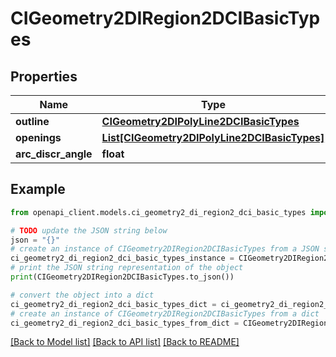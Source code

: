 # CIGeometry2DIRegion2DCIBasicTypes


## Properties

Name | Type | Description | Notes
------------ | ------------- | ------------- | -------------
**outline** | [**CIGeometry2DIPolyLine2DCIBasicTypes**](CIGeometry2DIPolyLine2DCIBasicTypes.md) |  | [optional] 
**openings** | [**List[CIGeometry2DIPolyLine2DCIBasicTypes]**](CIGeometry2DIPolyLine2DCIBasicTypes.md) |  | [optional] 
**arc_discr_angle** | **float** |  | [optional] 

## Example

```python
from openapi_client.models.ci_geometry2_di_region2_dci_basic_types import CIGeometry2DIRegion2DCIBasicTypes

# TODO update the JSON string below
json = "{}"
# create an instance of CIGeometry2DIRegion2DCIBasicTypes from a JSON string
ci_geometry2_di_region2_dci_basic_types_instance = CIGeometry2DIRegion2DCIBasicTypes.from_json(json)
# print the JSON string representation of the object
print(CIGeometry2DIRegion2DCIBasicTypes.to_json())

# convert the object into a dict
ci_geometry2_di_region2_dci_basic_types_dict = ci_geometry2_di_region2_dci_basic_types_instance.to_dict()
# create an instance of CIGeometry2DIRegion2DCIBasicTypes from a dict
ci_geometry2_di_region2_dci_basic_types_from_dict = CIGeometry2DIRegion2DCIBasicTypes.from_dict(ci_geometry2_di_region2_dci_basic_types_dict)
```
[[Back to Model list]](../README.md#documentation-for-models) [[Back to API list]](../README.md#documentation-for-api-endpoints) [[Back to README]](../README.md)


